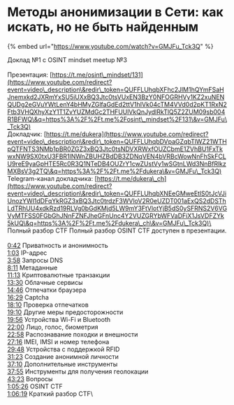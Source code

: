 # Методы анонимизации в Сети: как искать, но не быть найденным

{% embed url="https://www.youtube.com/watch?v=GMJFu_Tck3Q" %}

Доклад №1 с OSINT mindset meetup №3 \
\
Презентация: [https://t.me/osint\_mindset/131](https://www.youtube.com/redirect?event=video\_description\&redir\_token=QUFFLUhqbXFhc2JlM1hQYmFSaHJnemxkd2JXRmYxSU5iUXxBQ3Jtc0tsVUxEN3BzY0NFOGRHVy1KZ2xuNENQUDg2eGVuYWtLenY4bHMyZGlfaGdEd2ttV1hIVk04cTM4VVd0d2pKT1RxN2Ftb3VHQXhyXzY1T1ZvYUZMdGc2THFUUlVkQnJydlRkTlQ5Z2ZUM09sb004R1BFWQ\&q=https%3A%2F%2Ft.me%2Fosint\_mindset%2F131\&v=GMJFu\_Tck3Q) \
Докладчик: [https://t.me/dukera](https://www.youtube.com/redirect?event=video\_description\&redir\_token=QUFFLUhqbDVpaGZqbTlWZ21WTHpQTFNTS3NMb1pBR0ZGZ3xBQ3Jtc0tsNDVXRWxfOUZCbmE1ZVhBU1FxTkwxNW9SX0txU3FBR1lNWnZBUHZBdDB3ZDNqVEN4bVRBcWowNnFhSkFCLU9reE9yaGpHTE5Rc0R3Q1NTeDB4OUZrY1cwZUstVy1wSGtnLWd3NnBfRlkzMXBsV3g2TQ\&q=https%3A%2F%2Ft.me%2Fdukera\&v=GMJFu\_Tck3Q) \
Telegram-канал докладчика: [https://t.me/dukera\_ch](https://www.youtube.com/redirect?event=video\_description\&redir\_token=QUFFLUhqbXNEeGMweEtlS0tJcVJiUnozYWl1dDFqYkRGZ3xBQ3Jtc0trdzF3WVloV2R0eUZDT001aExQS2dDSThLdTRhUU4xdkRzd19RLVg0bGdKMjd5LW9mY3FtVlotYjB5dS0ySFRNS2V6VGVyMTFSS0FGbGhJNnFZNFJheGFnUnc4Y2VUZGRYbWFVaDFiX1JsVDFZYk5kUQ\&q=https%3A%2F%2Ft.me%2Fdukera\_ch\&v=GMJFu\_Tck3Q)\
\
Полный разбор CTF Полный разбор OSINT CTF доступен в презентации.\
\
[0:42](https://www.youtube.com/watch?v=GMJFu\_Tck3Q\&t=42s) Приватность и анонимность\
[1:03](https://www.youtube.com/watch?v=GMJFu\_Tck3Q\&t=63s) IP-адрес \
[3:58](https://www.youtube.com/watch?v=GMJFu\_Tck3Q\&t=238s) Запросы DNS \
[8:11](https://www.youtube.com/watch?v=GMJFu\_Tck3Q\&t=491s) Метаданные \
[11:13](https://www.youtube.com/watch?v=GMJFu\_Tck3Q\&t=673s) Криптовалютные транзакции \
[13:30](https://www.youtube.com/watch?v=GMJFu\_Tck3Q\&t=810s) Облачные сервисы \
[14:46](https://www.youtube.com/watch?v=GMJFu\_Tck3Q\&t=886s) Отпечатки браузера \
[16:29](https://www.youtube.com/watch?v=GMJFu\_Tck3Q\&t=989s) Captcha \
[18:10](https://www.youtube.com/watch?v=GMJFu\_Tck3Q\&t=1090s) Проверка отпечатков \
[19:10](https://www.youtube.com/watch?v=GMJFu\_Tck3Q\&t=1150s) Другие меры предосторожности \
[19:56](https://www.youtube.com/watch?v=GMJFu\_Tck3Q\&t=1196s) Устройства Wi-Fi и Bluetooth \
[22:00](https://www.youtube.com/watch?v=GMJFu\_Tck3Q\&t=1320s) Лицо, голос, биометрия \
[22:58](https://www.youtube.com/watch?v=GMJFu\_Tck3Q\&t=1378s) Распознавание походки и внешности \
[27:16](https://www.youtube.com/watch?v=GMJFu\_Tck3Q\&t=1636s) IMEI, IMSI и номер телефона \
[29:48](https://www.youtube.com/watch?v=GMJFu\_Tck3Q\&t=1788s) Устройства с поддержкой RFID \
[31:23](https://www.youtube.com/watch?v=GMJFu\_Tck3Q\&t=1883s) Создание анонимной личности \
[37:10](https://www.youtube.com/watch?v=GMJFu\_Tck3Q\&t=2230s) Дополнительные инструменты \
[37:55](https://www.youtube.com/watch?v=GMJFu\_Tck3Q\&t=2275s) Инструменты для получения геолокации \
[43:23](https://www.youtube.com/watch?v=GMJFu\_Tck3Q\&t=2603s) Вопросы \
[1:05:26](https://www.youtube.com/watch?v=GMJFu\_Tck3Q\&t=3926s) OSINT CTF \
[1:06:19](https://www.youtube.com/watch?v=GMJFu\_Tck3Q\&t=3979s) Краткий разбор CTF\
